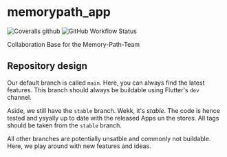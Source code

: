 # memorypath_app

![Coveralls github](https://img.shields.io/coveralls/github/Memory-Path/memorypath_app?style=for-the-badge) ![GitHub Workflow Status](https://img.shields.io/github/workflow/status/Memory-Path/memorypath_app/CI?label=tests&style=for-the-badge) 

Collaboration Base for the Memory-Path-Team

## Repository design

Our default branch is called `main`. Here, you can always find the latest features. This branch should always be buildable using Flutter's `dev` channel.

Aside, we still have the `stable` branch. Wekk, it's *stable*. The code is hence tested and ysyally up to date with the released Apps un the stores. All tags should be taken from the `stable` branch.

All other branches are potentially unsatble and commonly not buildable. Here, we play around with new features and ideas.
